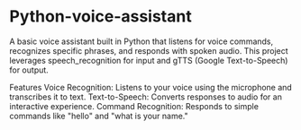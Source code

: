 # Python-voice-assistant
A basic voice assistant built in Python that listens for voice commands, recognizes specific phrases, and responds with spoken audio. This project leverages speech_recognition for input and gTTS (Google Text-to-Speech) for output.

Features
Voice Recognition: Listens to your voice using the microphone and transcribes it to text.
Text-to-Speech: Converts responses to audio for an interactive experience.
Command Recognition: Responds to simple commands like "hello" and "what is your name."
